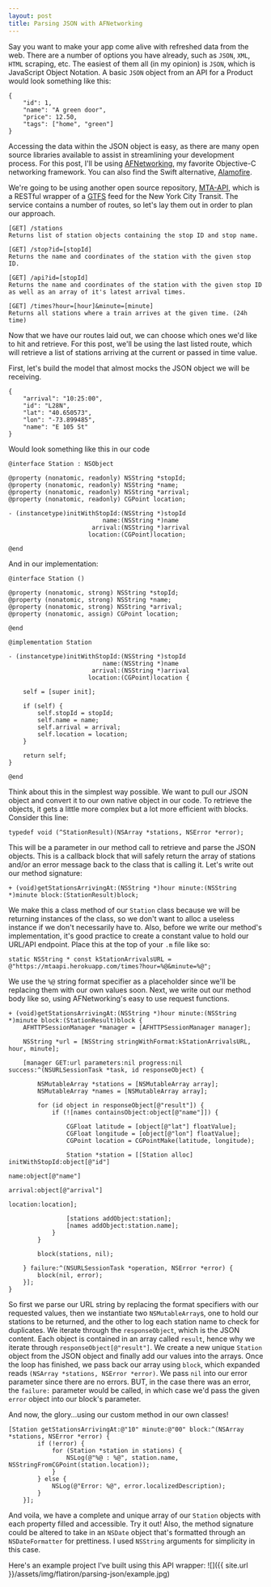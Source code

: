 ```yaml
---
layout: post
title: Parsing JSON with AFNetworking
---
```


Say you want to make your app come alive with refreshed data from the web. There are a number of options you have already, such as `JSON`, `XML`, `HTML` scraping, etc. The easiest of them all (in my opinion) is `JSON`, which is JavaScript Object Notation. A basic `JSON` object from an API for a Product would look something like this:

```
{
	"id": 1,
    "name": "A green door",
    "price": 12.50,
    "tags": ["home", "green"]
}
```

Accessing the data within the JSON object is easy, as there are many open source libraries available to assist in streamlining your development process. For this post, I'll be using [AFNetworking](https://github.com/AFNetworking/AFNetworking), my favorite Objective-C networking framework. You can also find the Swift alternative, [Alamofire](https://github.com/Alamofire/Alamofire).

We're going to be using another open source repository, [MTA-API](https://github.com/mimouncadosch/MTA-API), which is a RESTful wrapper of a [GTFS](https://developers.google.com/transit/gtfs/) feed for the New York City Transit. The service contains a number of routes, so let's lay them out in order to plan our approach.

```
[GET] /stations
Returns list of station objects containing the stop ID and stop name.

[GET] /stop?id=[stopId]
Returns the name and coordinates of the station with the given stop ID.

[GET] /api?id=[stopId]
Returns the name and coordinates of the station with the given stop ID as well as an array of it's latest arrival times.

[GET] /times?hour=[hour]&minute=[minute]
Returns all stations where a train arrives at the given time. (24h time)
```

Now that we have our routes laid out, we can choose which ones we'd like to hit and retrieve. For this post, we'll be using the last listed route, which will retrieve a list of stations arriving at the current or passed in time value.

First, let's build the model that almost mocks the JSON object we will be receiving.

```
{
	"arrival": "10:25:00",
	"id": "L28N",
	"lat": "40.650573",
	"lon": "-73.899485",
	"name": "E 105 St"
}
```

Would look something like this in our code

```
@interface Station : NSObject

@property (nonatomic, readonly) NSString *stopId;
@property (nonatomic, readonly) NSString *name;
@property (nonatomic, readonly) NSString *arrival;
@property (nonatomic, readonly) CGPoint location;

- (instancetype)initWithStopId:(NSString *)stopId
                          name:(NSString *)name
                       arrival:(NSString *)arrival
                      location:(CGPoint)location;

@end
```

And in our implementation:

```
@interface Station ()

@property (nonatomic, strong) NSString *stopId;
@property (nonatomic, strong) NSString *name;
@property (nonatomic, strong) NSString *arrival;
@property (nonatomic, assign) CGPoint location;

@end

@implementation Station

- (instancetype)initWithStopId:(NSString *)stopId
                          name:(NSString *)name
                       arrival:(NSString *)arrival
                      location:(CGPoint)location {
    
    self = [super init];
    
    if (self) {
        self.stopId = stopId;
        self.name = name;
        self.arrival = arrival;
        self.location = location;
    }
    
    return self;
}

@end
```

Think about this in the simplest way possible. We want to pull our JSON object and convert it to our own native object in our code. To retrieve the objects, it gets a little more complex but a lot more efficient with blocks. Consider this line:

```
typedef void (^StationResult)(NSArray *stations, NSError *error);
```

This will be a parameter in our method call to retrieve and parse the JSON objects. This is a callback block that will safely return the array of stations and/or an error message back to the class that is calling it. Let's write out our method signature:

```
+ (void)getStationsArrivingAt:(NSString *)hour minute:(NSString *)minute block:(StationResult)block;
```

We make this a class method of our `Station` class because we will be returning instances of the class, so we don't want to alloc a useless instance if we don't necessarily have to. Also, before we write our method's implementation, it's good practice to create a constant value to hold our URL/API endpoint. Place this at the top of your `.m` file like so:

```
static NSString * const kStationArrivalsURL = @"https://mtaapi.herokuapp.com/times?hour=%@&minute=%@";
```
We use the `%@` string format specifier as a placeholder since we'll be replacing them with our own values soon. Next, we write out our method body like so, using AFNetworking's easy to use request functions.

```
+ (void)getStationsArrivingAt:(NSString *)hour minute:(NSString *)minute block:(StationResult)block {
    AFHTTPSessionManager *manager = [AFHTTPSessionManager manager];
    
    NSString *url = [NSString stringWithFormat:kStationArrivalsURL, hour, minute];
    
    [manager GET:url parameters:nil progress:nil success:^(NSURLSessionTask *task, id responseObject) {
        
        NSMutableArray *stations = [NSMutableArray array];
        NSMutableArray *names = [NSMutableArray array];
        
        for (id object in responseObject[@"result"]) {
            if (![names containsObject:object[@"name"]]) {
                
                CGFloat latitude = [object[@"lat"] floatValue];
                CGFloat longitude = [object[@"lon"] floatValue];
                CGPoint location = CGPointMake(latitude, longitude);
                
                Station *station = [[Station alloc] initWithStopId:object[@"id"]
                                                              name:object[@"name"]
                                                           arrival:object[@"arrival"]
                                                          location:location];
                
                [stations addObject:station];
                [names addObject:station.name];
            }
        }
        
        block(stations, nil);
        
    } failure:^(NSURLSessionTask *operation, NSError *error) {
        block(nil, error);
    }];
}
```

So first we parse our URL string by replacing the format specifiers with our requested values, then we instantiate two `NSMutableArray`s, one to hold our stations to be returned, and the other to log each station name to check for duplicates. We iterate through the `responseObject`, which is the JSON content. Each object is contained in an array called `result`, hence why we iterate through `responseObject[@"result"]`. We create a new unique `Station` object from the JSON object and finally add our values into the arrays. Once the loop has finished, we pass back our array using `block`, which expanded reads `(NSArray *stations, NSError *error)`. We pass `nil` into our error parameter since there are no errors. BUT, in the case there was an error, the `failure:` parameter would be called, in which case we'd pass the given `error` object into our block's parameter.

And now, the glory...using our custom method in our own classes!

```
[Station getStationsArrivingAt:@"10" minute:@"00" block:^(NSArray *stations, NSError *error) {
        if (!error) {
            for (Station *station in stations) {
                NSLog(@"%@ : %@", station.name, NSStringFromCGPoint(station.location));
            }
        } else {
            NSLog(@"Error: %@", error.localizedDescription);
        }
    }];
```

And voila, we have a complete and unique array of our `Station` objects with each property filled and accessible. Try it out! Also, the method signature could be altered to take in an `NSDate` object that's formatted through an `NSDateFormatter` for prettiness. I used `NSString` arguments for simplicity in this case.

Here's an example project I've built using this API wrapper:
![]({{ site.url }}/assets/img/flatiron/parsing-json/example.jpg)
